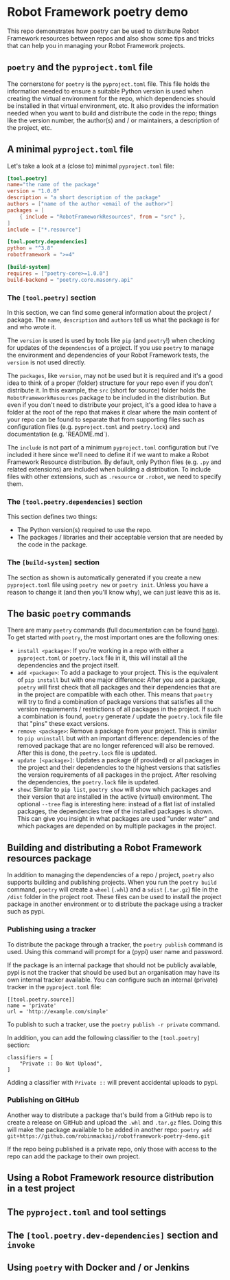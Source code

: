 # Robot Framework poetry demo
This repo demonstrates how poetry can be used to distribute Robot Framework
resources between repos and also show some tips and tricks that can help you
in managing your Robot Framework projects.

## `poetry` and the `pyproject.toml` file
The cornerstone for `poetry` is the `pyproject.toml` file.
This file holds the information needed to ensure a suitable Python version is
used when creating the virtual environment for the repo, which dependencies
should be installed in that virtual environment, etc.
It also provides the information needed when you want to build and distribute
the code in the repo; things like the version number, the author(s) and / or
maintainers, a description of the project, etc.

## A minimal `pyproject.toml` file
Let's take a look at a (close to) minimal `pyproject.toml` file:
```toml
[tool.poetry]
name="the name of the package"
version = "1.0.0"
description = "a short description of the package"
authors = ["name of the author <email of the author>"]
packages = [
    { include = "RobotFrameworkResources", from = "src" },
]
include = ["*.resource"]

[tool.poetry.dependencies]
python = "^3.8"
robotframework = ">=4"

[build-system]
requires = ["poetry-core>=1.0.0"]
build-backend = "poetry.core.masonry.api"

```

### The `[tool.poetry]` section
In this section, we can find some general information about the project / package.
The `name`, `description` and `authors` tell us what the package is for and who
wrote it.

The `version` is used is used by tools like `pip` (and `poetry`!) when checking
for updates of the `dependencies` of a project.
If you use `poetry` to manage the environment and dependencies of your Robot
Framework tests, the `version` is not used directly.

The `packages`, like `version`, may not be used but it is required and it's a
good idea to think of a proper (folder) structure for your repo even if you don't
distribute it.
In this example, the `src` (short for source) folder holds the `RobotFrameworkResources`
package to be included in the distribution.
But even if you don't need to distribute your project, it's a good idea to have a
folder at the root of the repo that makes it clear where the main content of your
repo can be found to separate that from supporting files such as configuration files
(e.g. `pyproject.toml` and `poetry.lock`) and documentation (e.g. 'README.md`).

The `include` is not part of a minimum `pyproject.toml` configuration but I've
included it here since we'll need to define it if we want to make a Robot Framework
Resource distribution.
By default, only Python files (e.g. `.py` and related extensions) are included when
building a distribution.
To include files with other extensions, such as `.resource` or `.robot`, we need
to specify them.

### The `[tool.poetry.dependencies]` section
This section defines two things:
*   The Python version(s) required to use the repo.
*   The packages / libraries and their acceptable version that are needed by the
code in the package.

### The `[build-system]` section
The section as shown is automatically generated if you create a new `pyproject.toml`
file using `poetry new` or `poetry init`.
Unless you have a reason to change it (and then you'll know why), we can just leave
this as is.

## The basic `poetry` commands
There are many `poetry` commands (full documentation can be found
[here](https://python-poetry.org/docs/cli/)).
To get started with `poetry`, the most important ones are the following ones:
*   `install <package>`: If you're working in a repo with either a `pyproject.toml`
or `poetry.lock` file in it, this will install all the dependencies and the
project itself.
*   `add <package>`: To add a package to your project.
This is the equivalent of `pip install` but with one major difference:
After you `add` a package, `poetry` will first check that all packages and their
dependencies that are in the project are compatible with each other.
This means that `poetry` will try to find a combination of package versions that
satisfies all the version requirements / restrictions of all packages in the project.
If such a combination is found, `poetry` generate / update the `poetry.lock` file
file that "pins" these exact versions.
*   `remove <package>`: Remove a package from your project. This is similar
to `pip uninstall` but with an important difference: dependencies of the removed
package that are no longer referenced will also be removed.
After this is done, the `poetry.lock` file is updated.
*   `update [<package>]`: Updates a package (if provided) or all packages in the
project and their dependencies to the highest versions that satisfies the version
requirements of all packages in the project.
After resolving the dependencies, the `poetry.lock` file is updated.
*   `show`: Similar to `pip list`, `poetry show` will show which packages and their
version that are installed in the active (virtual) environment.
The optional `--tree` flag is interesting here: instead of a flat list of installed
packages, the dependencies tree of the installed packages is shown.
This can give you insight in what packages are used "under water" and which packages
are depended on by multiple packages in the project.

## Building and distributing a Robot Framework resources package
In addition to managing the dependencies of a repo / project, `poetry` also supports
building and publishing projects.
When you run the `poetry build` command, `poetry` will create a `wheel` (`.whl`) and
a `sdist` (`.tar.gz`) file in the `/dist` folder in the project root.
These files can be used to install the project package in another environment or to
distribute the package using a tracker such as pypi.

### Publishing using a tracker
To distribute the package through a tracker, the `poetry publish` command is used.
Using this command will prompt for a (pypi) user name and password.

If the package is an internal package that should not be publicly available, pypi is
not the tracker that should be used but an organisation may have its own internal
tracker available.
You can configure such an internal (private) tracker in the `pyproject.toml` file:
```
[[tool.poetry.source]]
name = 'private'
url = 'http://example.com/simple'
```
To publish to such a tracker, use the `poetry publish -r private` command.

In addition, you can add the following classifier to the `[tool.poetry]` section:
```
classifiers = [
    "Private :: Do Not Upload",
]
```
Adding a classifier with `Private ::` will prevent accidental uploads to pypi.

### Publishing on GitHub
Another way to distribute a package that's build from a GitHub repo is to create a
release on GitHub and upload the `.whl` and `.tar.gz` files.
Doing this will make the package available to be added in another repo:
`poetry add git+https://github.com/robinmackaij/robotframework-poetry-demo.git`

If the repo being published is a private repo, only those with access to the repo can
add the package to their own project.

## Using a Robot Framework resource distribution in a test project


## The `pyproject.toml` and tool settings

## The `[tool.poetry.dev-dependencies]` section and `invoke`

## Using `poetry` with Docker and / or Jenkins
